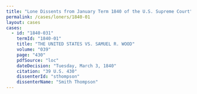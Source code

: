 ```yaml
---
title: "Lone Dissents from January Term 1840 of the U.S. Supreme Court"
permalink: /cases/loners/1840-01
layout: cases
cases:
  - id: "1840-031"
    termId: "1840-01"
    title: "THE UNITED STATES VS. SAMUEL R. WOOD"
    volume: "039"
    page: "430"
    pdfSource: "loc"
    dateDecision: "Tuesday, March 3, 1840"
    citation: "39 U.S. 430"
    dissenterId: "sthompson"
    dissenterName: "Smith Thompson"
---
```


